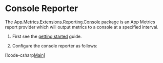 # Console Reporter

The [App.Metrics.Extensions.Reporting.Console](https://www.nuget.org/packages/App.Metrics.Extensions.Reporting.Console/) package is an App Metrics report provider which will output metrics to a console at a specified interval.

1. First see the [getting started](../getting-started/intro.md) guide.

2. Configure the console reporter as follows:

[!code-csharp[Main](../src/samples/AppMetrics.Startup.CodeSnippets/MetricsProgram.cs?highlight=30,31,32,33,18)]